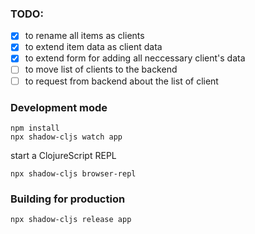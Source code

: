 
### TODO:
- [x] to rename all items as clients
- [x] to extend item data as client data
- [x] to extend form for adding all neccessary client's data
- [ ] to move list of clients to the backend
- [ ] to request from backend about the list of client 

### Development mode
```
npm install
npx shadow-cljs watch app
```
start a ClojureScript REPL
```
npx shadow-cljs browser-repl
```
### Building for production

```
npx shadow-cljs release app
```
